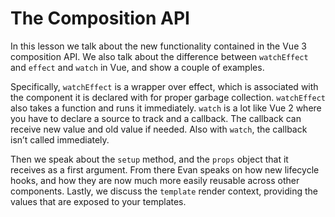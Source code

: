# The Composition API

In this lesson we talk about the new functionality contained in the Vue 3  composition API. We also talk about the difference between `watchEffect` and `effect` and `watch` in Vue, and show a couple of examples.

Specifically, `watchEffect` is a wrapper over effect, which is associated with the component it is declared with for proper garbage collection. `watchEffect` also takes a function and runs it immediately. `watch` is a lot like Vue 2 where you have to declare a source to track and a  callback. The callback can receive new value and old value if  needed. Also with `watch`, the callback isn’t called immediately.

Then we speak about the `setup` method, and the `props` object that it receives as a first argument.  From there Evan speaks on how new lifecycle hooks, and how they are now much more easily reusable across other components.  Lastly, we discuss the `template` render context, providing the values that are exposed to your templates.